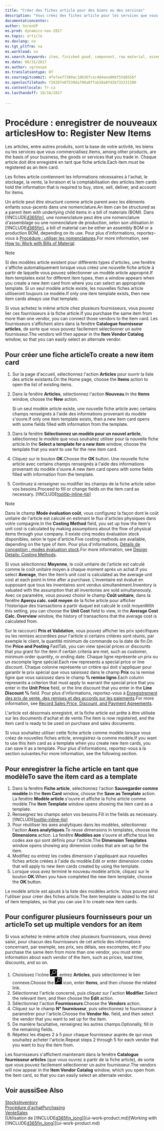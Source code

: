 ```yaml
---
title: "Créer des fiches article pour des biens ou des services"
description: "Vous créez des fiches article pour les services que vous vendez en heures et pour les marchandises physiques, comme les éléments d'assemblage, les produits finis, les composantes ou les matières premières que vous vendez depuis votre inventaire."
documentationcenter: 
author: SorenGP
ms.prod: dynamics-nav-2017
ms.topic: article
ms.devlang: na
ms.tgt_pltfrm: na
ms.workload: na
ms.search.keywords: item, finished good, component, raw material, assembly item
ms.date: 08/31/2017
ms.author: sgroespe
ms.translationtype: HT
ms.sourcegitcommit: 4fefaef7380ac10836fcac404eea006f55d8556f
ms.openlocfilehash: f26207e07539da790a0ffab38a0fd2b732231300
ms.contentlocale: fr-ca
ms.lasthandoff: 10/16/2017

---
```

# <a name="how-to-register-new-items"></a><span data-ttu-id="eb361-103">Procédure : enregistrer de nouveaux articles</span><span class="sxs-lookup"><span data-stu-id="eb361-103">How to: Register New Items</span></span>
<span data-ttu-id="eb361-104">Les articles, entre autres produits, sont la base de votre activité, les biens ou les services que vous commercialisez.</span><span class="sxs-lookup"><span data-stu-id="eb361-104">Items, among other products, are the basis of your business, the goods or services that you trade in.</span></span> <span data-ttu-id="eb361-105">Chaque article doit être enregistré en tant que fiche article.</span><span class="sxs-lookup"><span data-stu-id="eb361-105">Each item must be registered as an item card.</span></span>

<span data-ttu-id="eb361-106">Les fiches article contiennent les informations nécessaires à l'achat, le stockage, la vente, la livraison et la comptabilisation des articles.</span><span class="sxs-lookup"><span data-stu-id="eb361-106">Item cards hold the information that is required to buy, store, sell, deliver, and account for items.</span></span>

<span data-ttu-id="eb361-107">Un article peut être structuré comme article parent avec les éléments enfants sous-jacents dans une nomenclature.</span><span class="sxs-lookup"><span data-stu-id="eb361-107">An item can be structured as a parent item with underlying child items in a bill of materials (BOM).</span></span> <span data-ttu-id="eb361-108">Dans [!INCLUDE[d365fin](includes/d365fin_md.md)], une nomenclature peut être une nomenclature d'assemblage ou une nomenclature de production, selon son utilisation.</span><span class="sxs-lookup"><span data-stu-id="eb361-108">In [!INCLUDE[d365fin](includes/d365fin_md.md)], a bill of material can be either an assembly BOM or a production BOM, depending on its use.</span></span> <span data-ttu-id="eb361-109">Pour plus d'informations, reportez-vous à [Procédure : utiliser les nomenclatures](inventory-how-work-BOMs.md).</span><span class="sxs-lookup"><span data-stu-id="eb361-109">For more information, see [How to: Work with Bills of Material](inventory-how-work-BOMs.md).</span></span>

> [!NOTE]  
>   <span data-ttu-id="eb361-110">Si des modèles article existent pour différents types d'articles, une fenêtre s'affiche automatiquement lorsque vous créez une nouvelle fiche article à partir de laquelle vous pouvez sélectionner un modèle article approprié.</span><span class="sxs-lookup"><span data-stu-id="eb361-110">If item templates exist for different item types, then a window appears when you create a new item card from where you can select an appropriate template.</span></span> <span data-ttu-id="eb361-111">Si un seul modèle article existe, les nouvelles fiches article utiliseront toujours ce modèle.</span><span class="sxs-lookup"><span data-stu-id="eb361-111">If only one item template exists, then new item cards always use that template.</span></span>

<span data-ttu-id="eb361-112">Si vous achetez le même article chez plusieurs fournisseurs, vous pouvez lier ces fournisseurs à la fiche article.</span><span class="sxs-lookup"><span data-stu-id="eb361-112">If you purchase the same item from more than one vendor, you can connect those vendors to the item card.</span></span> <span data-ttu-id="eb361-113">Les fournisseurs s'affichent alors dans la fenêtre **Catalogue fournisseur articles**, de sorte que vous pouvez facilement sélectionner un autre fournisseur.</span><span class="sxs-lookup"><span data-stu-id="eb361-113">The vendors will then appear in the **Item Vendor Catalog** window, so that you can easily select an alternate vendor.</span></span>

## <a name="to-create-a-new-item-card"></a><span data-ttu-id="eb361-114">Pour créer une fiche article</span><span class="sxs-lookup"><span data-stu-id="eb361-114">To create a new item card</span></span>
1. <span data-ttu-id="eb361-115">Sur la page d'accueil, sélectionnez l'action **Articles** pour ouvrir la liste des article existants.</span><span class="sxs-lookup"><span data-stu-id="eb361-115">On the Home page, choose the **Items** action to open the list of existing items.</span></span>  
2. <span data-ttu-id="eb361-116">Dans la fenêtre **Articles**, sélectionnez l'action **Nouveau**.</span><span class="sxs-lookup"><span data-stu-id="eb361-116">In the **Items** window, choose the **New** action.</span></span>

    <span data-ttu-id="eb361-117">Si un seul modèle article existe, une nouvelle fiche article avec certains champs renseignés à l'aide des informations provenant du modèle s'ouvre.</span><span class="sxs-lookup"><span data-stu-id="eb361-117">If only one item template exists, then a new item card opens with some fields filled with information from the template.</span></span>
3. <span data-ttu-id="eb361-118">Dans la fenêtre **Sélectionnez un modèle pour un nouvel article**, sélectionnez le modèle que vous souhaitez utiliser pour la nouvelle fiche article.</span><span class="sxs-lookup"><span data-stu-id="eb361-118">In the **Select a template for a new item** window, choose the template that you want to use for the new item card.</span></span>
4. <span data-ttu-id="eb361-119">Cliquez sur le bouton **OK**.</span><span class="sxs-lookup"><span data-stu-id="eb361-119">Choose the **OK** button.</span></span> <span data-ttu-id="eb361-120">Une nouvelle fiche article avec certains champs renseignés à l'aide des informations provenant du modèle s'ouvre.</span><span class="sxs-lookup"><span data-stu-id="eb361-120">A new item card opens with some fields filled with information from the template.</span></span>
5. <span data-ttu-id="eb361-121">Continuez à renseigner ou modifier les champs de la fiche article selon vos besoins.</span><span class="sxs-lookup"><span data-stu-id="eb361-121">Proceed to fill or change fields on the item card as necessary.</span></span> [!INCLUDE[tooltip-inline-tip](includes/tooltip-inline-tip_md.md)]

> [!NOTE]
> <span data-ttu-id="eb361-122">Dans le champ **Mode évaluation coût**, vous configurez la façon dont le coût unitaire de l'article est calculé en estimant le flux d'articles physiques dans votre compagnie.</span><span class="sxs-lookup"><span data-stu-id="eb361-122">In the **Costing Method** field, you set up how the item's unit cost is calculated by making assumptions about the flow of physical items through your company.</span></span> <span data-ttu-id="eb361-123">Il existe cinq modes évaluation stock disponibles, selon le type d'article.</span><span class="sxs-lookup"><span data-stu-id="eb361-123">Five costing methods are available, depending on the type of item.</span></span> <span data-ttu-id="eb361-124">Pour plus d'informations, [Détails de conception : modes évaluation stock](design-details-costing-methods.md).</span><span class="sxs-lookup"><span data-stu-id="eb361-124">For more information, see [Design Details: Costing Methods](design-details-costing-methods.md).</span></span>
>
> <span data-ttu-id="eb361-125">Si vous sélectionnez **Moyenne**, le coût unitaire de l'article est calculé comme le coût unitaire moyen à chaque moment après un achat.</span><span class="sxs-lookup"><span data-stu-id="eb361-125">If you select **Average**, then the item’s unit cost is calculated as the average unit cost at each point in time after a purchase.</span></span> <span data-ttu-id="eb361-126">L'inventaire est évalué en supposant que tous les inventaires sont vendus simultanément.</span><span class="sxs-lookup"><span data-stu-id="eb361-126">Inventory is valuated with the assumption that all inventories are sold simultaneously.</span></span> <span data-ttu-id="eb361-127">Avec ce paramètre, vous pouvez choisir le champ **Coût unitaire**, dans la fenêtre **Aperçu calc. coût moyen** de la fiche article pour afficher l'historique des transactions à partir duquel est calculé le coût moyen</span><span class="sxs-lookup"><span data-stu-id="eb361-127">With this setting, you can choose the **Unit Cost** field to view, in the **Average Cost Calc. Overview** window, the history of transactions that the average cost is calculated from.</span></span>

<span data-ttu-id="eb361-128">Sur le raccourci **Prix et Validation**, vous pouvez afficher les prix spécifiques ou les remises accordées pour l'article si certains critères sont réunis, par exemple le client, la quantité minimum de commande ou la date de fin.</span><span class="sxs-lookup"><span data-stu-id="eb361-128">On the **Price and Posting** FastTab, you can view special prices or discounts that you grant for the item if certain criteria are met, such as customer, minimum order quantity, or ending date.</span></span> <span data-ttu-id="eb361-129">Chaque ligne représente un prix ou un escompte ligne spécial.</span><span class="sxs-lookup"><span data-stu-id="eb361-129">Each row represents a special price or line discount.</span></span> <span data-ttu-id="eb361-130">Chaque colonne représente un critère qui doit s'appliquer pour garantir le prix spécial que vous saisissez dans le champ **Prix** ou la remise ligne que vous saisissez dans le champ **% remise ligne**.</span><span class="sxs-lookup"><span data-stu-id="eb361-130">Each column represents a criterion that must apply to warrant the special price that you enter in the **Unit Price** field, or the line discount that you enter in the **Line Discount %** field.</span></span> <span data-ttu-id="eb361-131">Pour plus d'informations, reportez-vous à [Enregistrement des prix de vente, des remises et des accords sur les paiements](sales-how-record-sales-price-discount-payment-agreements.md).</span><span class="sxs-lookup"><span data-stu-id="eb361-131">For more information, see [Record Sales Price, Discount, and Payment Agreements](sales-how-record-sales-price-discount-payment-agreements.md).</span></span>

<span data-ttu-id="eb361-132">L'article est désormais enregistré, et la fiche article est prête à être utilisée sur les documents d'achat et de vente.</span><span class="sxs-lookup"><span data-stu-id="eb361-132">The item is now registered, and the item card is ready to be used on purchase and sales documents.</span></span>

<span data-ttu-id="eb361-133">Si vous souhaitez utiliser cette fiche article comme modèle lorsque vous créez de nouvelles fiches article, enregistrez-la comme modèle.</span><span class="sxs-lookup"><span data-stu-id="eb361-133">If you want to use this item card as a template when you create new item cards, you can save it as a template.</span></span> <span data-ttu-id="eb361-134">Pour plus d'informations, reportez-vous à la section suivantes.</span><span class="sxs-lookup"><span data-stu-id="eb361-134">For more information, see the following section.</span></span>

## <a name="to-save-the-item-card-as-a-template"></a><span data-ttu-id="eb361-135">Pour enregistrer la fiche article en tant que modèle</span><span class="sxs-lookup"><span data-stu-id="eb361-135">To save the item card as a template</span></span>
1. <span data-ttu-id="eb361-136">Dans la fenêtre **Fiche article**, sélectionnez l'action **Sauvegarder comme modèle**.</span><span class="sxs-lookup"><span data-stu-id="eb361-136">In the **Item Card** window, choose the **Save as Template** action.</span></span> <span data-ttu-id="eb361-137">La fenêtre **Modèle article** s'ouvre et affiche la fiche article comme modèle.</span><span class="sxs-lookup"><span data-stu-id="eb361-137">The **Item Template** window opens showing the item card as a template.</span></span>
2. <span data-ttu-id="eb361-138">Renseignez les champs selon vos besoins.</span><span class="sxs-lookup"><span data-stu-id="eb361-138">Fill in the fields as necessary.</span></span> [!INCLUDE[tooltip-inline-tip](includes/tooltip-inline-tip_md.md)]
3. <span data-ttu-id="eb361-139">Pour réutiliser les axes analytiques dans les modèles, sélectionnez l'action **Axes analytiques**.</span><span class="sxs-lookup"><span data-stu-id="eb361-139">To reuse dimensions in templates, choose the **Dimensions** action.</span></span> <span data-ttu-id="eb361-140">La fenêtre **Modèles axe** s'ouvre et affiche tous les codes axe qui sont définis pour l'article.</span><span class="sxs-lookup"><span data-stu-id="eb361-140">The **Dimension Templates** window opens showing any dimension codes that are set up for the item.</span></span>
4. <span data-ttu-id="eb361-141">Modifiez ou entrez les codes dimension s'appliquant aux nouvelles fiches article créées à l'aide du modèle.</span><span class="sxs-lookup"><span data-stu-id="eb361-141">Edit or enter dimension codes that will apply to new item cards created by using the template.</span></span>
5. <span data-ttu-id="eb361-142">Lorsque vous avez terminé le nouveau modèle article, cliquez sur le bouton **OK**.</span><span class="sxs-lookup"><span data-stu-id="eb361-142">When you have completed the new item template, choose the **OK** button.</span></span>

<span data-ttu-id="eb361-143">Le modèle article est ajouté à la liste des modèles article. Vous pouvez ainsi l'utiliser pour créer des fiches article.</span><span class="sxs-lookup"><span data-stu-id="eb361-143">The item template is added to the list of item templates, so that you can use it to create new item cards.</span></span>

## <a name="to-set-up-multiple-vendors-for-an-item"></a><span data-ttu-id="eb361-144">Pour configurer plusieurs fournisseurs pour un article</span><span class="sxs-lookup"><span data-stu-id="eb361-144">To set up multiple vendors for an item</span></span>  
<span data-ttu-id="eb361-145">Si vous achetez le même article chez plusieurs fournisseurs, vous devez saisir, pour chacun des fournisseurs de cet article des informations concernant, par exemple, ses prix, ses délais, ses escomptes, etc.</span><span class="sxs-lookup"><span data-stu-id="eb361-145">If you purchase the same item from more than one vendor, you must enter information about each vendor of the item, such as prices, lead time, discounts, and so on.</span></span>  

1.  <span data-ttu-id="eb361-146">Choisissez l'icône ![Page ou état pour la recherche](media/ui-search/search_small.png "icône Page ou état pour la recherche"), entrez **Articles**, puis sélectionnez le lien connexe.</span><span class="sxs-lookup"><span data-stu-id="eb361-146">Choose the ![Search for Page or Report](media/ui-search/search_small.png "Search for Page or Report icon") icon, enter **Items**, and then choose the related link.</span></span>  
2.  <span data-ttu-id="eb361-147">Sélectionnez l'article concerné, puis cliquez sur l'action **Modifier**.</span><span class="sxs-lookup"><span data-stu-id="eb361-147">Select the relevant item, and then choose the **Edit** action.</span></span>  
3.  <span data-ttu-id="eb361-148">Sélectionnez l'action **Fournisseurs**.</span><span class="sxs-lookup"><span data-stu-id="eb361-148">Choose the **Vendors** action.</span></span>  
4.  <span data-ttu-id="eb361-149">Cliquez sur le champ **N° fournisseur**, puis sélectionnez le fournisseur à paramétrer pour l'article.</span><span class="sxs-lookup"><span data-stu-id="eb361-149">Choose the **Vendor No.** field, and then select the vendor that you want to set up for the item.</span></span>  
5.  <span data-ttu-id="eb361-150">De manière facultative, renseignez les autres champs.</span><span class="sxs-lookup"><span data-stu-id="eb361-150">Optionally, fill in the remaining fields.</span></span>  
6.  <span data-ttu-id="eb361-151">Répétez les étapes 2 à 5 pour chaque fournisseur auprès de qui vous souhaitez acheter l'article.</span><span class="sxs-lookup"><span data-stu-id="eb361-151">Repeat steps 2 through 5 for each vendor that you want to buy the item from.</span></span>

<span data-ttu-id="eb361-152">Les fournisseurs s'affichent maintenant dans la fenêtre **Catalogue fournisseur articles** (que vous ouvrez à partir de la fiche article), de sorte que vous pouvez facilement sélectionner un autre fournisseur.</span><span class="sxs-lookup"><span data-stu-id="eb361-152">The vendors will now appear in the **Item Vendor Catalog** window, which you open from the item card, so that you can easily select an alternate vendor.</span></span>

## <a name="see-also"></a><span data-ttu-id="eb361-153">Voir aussi</span><span class="sxs-lookup"><span data-stu-id="eb361-153">See Also</span></span>
  [<span data-ttu-id="eb361-154">Stocks</span><span class="sxs-lookup"><span data-stu-id="eb361-154">Inventory</span></span>](inventory-manage-inventory.md)  
  [<span data-ttu-id="eb361-155">Procédure d'achat</span><span class="sxs-lookup"><span data-stu-id="eb361-155">Purchasing</span></span>](purchasing-manage-purchasing.md)  
  [<span data-ttu-id="eb361-156">Vente</span><span class="sxs-lookup"><span data-stu-id="eb361-156">Sales</span></span>](sales-manage-sales.md)  
  <span data-ttu-id="eb361-157">[Utilisation de [!INCLUDE[d365fin_long](includes/d365fin_long_md.md)]](ui-work-product.md)</span><span class="sxs-lookup"><span data-stu-id="eb361-157">[Working with [!INCLUDE[d365fin_long](includes/d365fin_long_md.md)]](ui-work-product.md)</span></span>

##

